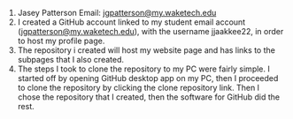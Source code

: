 1. Jasey Patterson Email: jgpatterson@my.waketech.edu
2.	I created a GitHub account linked to my student email account (jgpatterson@my.waketech.edu), with the username jjaakkee22, in order to host my profile page.
3.	The repository i created will host my website page and has links to the subpages that I also created.
4.	The steps I took to clone the repository to my PC were fairly simple. I started off by opening GitHub desktop app on my PC, then I proceeded to clone the repository by clicking the clone repository link. Then I chose the repository that I created, then the software for GitHub did the rest. 